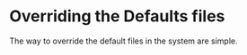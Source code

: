 # Overriding the Defaults files

The way to override the default files in the system are simple. 





